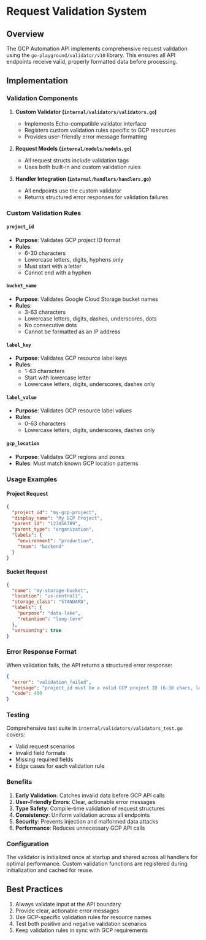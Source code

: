# Request Validation System

## Overview

The GCP Automation API implements comprehensive request validation using the
`go-playground/validator/v10` library. This ensures all API endpoints receive valid, properly
formatted data before processing.

## Implementation

### Validation Components

1. **Custom Validator (`internal/validators/validators.go`)**
   - Implements Echo-compatible validator interface
   - Registers custom validation rules specific to GCP resources
   - Provides user-friendly error message formatting

2. **Request Models (`internal/models/models.go`)**
   - All request structs include validation tags
   - Uses both built-in and custom validation rules

3. **Handler Integration (`internal/handlers/handlers.go`)**
   - All endpoints use the custom validator
   - Returns structured error responses for validation failures

### Custom Validation Rules

#### `project_id`

- **Purpose**: Validates GCP project ID format
- **Rules**:
  - 6-30 characters
  - Lowercase letters, digits, hyphens only
  - Must start with a letter
  - Cannot end with a hyphen

#### `bucket_name`

- **Purpose**: Validates Google Cloud Storage bucket names
- **Rules**:
  - 3-63 characters
  - Lowercase letters, digits, dashes, underscores, dots
  - No consecutive dots
  - Cannot be formatted as an IP address

#### `label_key`

- **Purpose**: Validates GCP resource label keys
- **Rules**:
  - 1-63 characters
  - Start with lowercase letter
  - Lowercase letters, digits, underscores, dashes only

#### `label_value`

- **Purpose**: Validates GCP resource label values
- **Rules**:
  - 0-63 characters
  - Lowercase letters, digits, underscores, dashes only

#### `gcp_location`

- **Purpose**: Validates GCP regions and zones
- **Rules**: Must match known GCP location patterns

### Usage Examples

#### Project Request

```json
{
  "project_id": "my-gcp-project",
  "display_name": "My GCP Project",
  "parent_id": "123456789",
  "parent_type": "organization",
  "labels": {
    "environment": "production",
    "team": "backend"
  }
}
```

#### Bucket Request

```json
{
  "name": "my-storage-bucket",
  "location": "us-central1",
  "storage_class": "STANDARD",
  "labels": {
    "purpose": "data-lake",
    "retention": "long-term"
  },
  "versioning": true
}
```

### Error Response Format

When validation fails, the API returns a structured error response:

```json
{
  "error": "validation_failed",
  "message": "project_id must be a valid GCP project ID (6-30 chars, lowercase letters/digits/hyphens, start with letter, not end with hyphen)",
  "code": 400
}
```

### Testing

Comprehensive test suite in `internal/validators/validators_test.go` covers:

- Valid request scenarios
- Invalid field formats
- Missing required fields
- Edge cases for each validation rule

### Benefits

1. **Early Validation**: Catches invalid data before GCP API calls
2. **User-Friendly Errors**: Clear, actionable error messages
3. **Type Safety**: Compile-time validation of request structures
4. **Consistency**: Uniform validation across all endpoints
5. **Security**: Prevents injection and malformed data attacks
6. **Performance**: Reduces unnecessary GCP API calls

### Configuration

The validator is initialized once at startup and shared across all handlers for optimal performance.
Custom validation functions are registered during initialization and cached for reuse.

## Best Practices

1. Always validate input at the API boundary
2. Provide clear, actionable error messages
3. Use GCP-specific validation rules for resource names
4. Test both positive and negative validation scenarios
5. Keep validation rules in sync with GCP requirements

